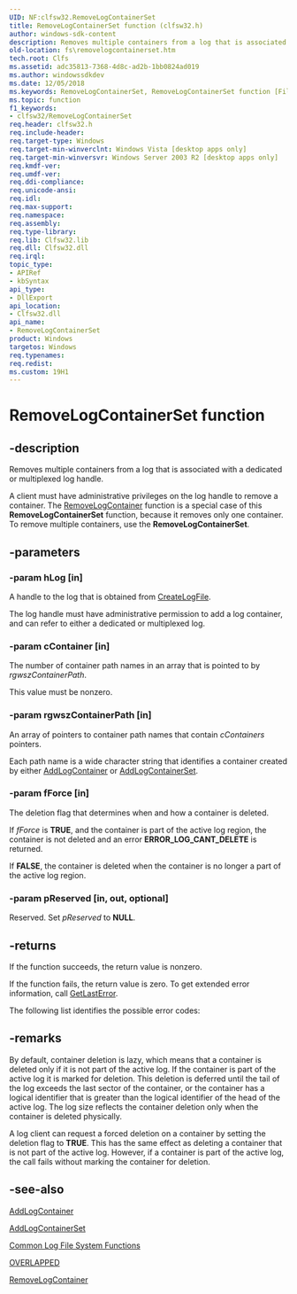 ```yaml
---
UID: NF:clfsw32.RemoveLogContainerSet
title: RemoveLogContainerSet function (clfsw32.h)
author: windows-sdk-content
description: Removes multiple containers from a log that is associated with a dedicated or multiplexed log handle.
old-location: fs\removelogcontainerset.htm
tech.root: Clfs
ms.assetid: adc35813-7368-4d8c-ad2b-1bb0824ad019
ms.author: windowssdkdev
ms.date: 12/05/2018
ms.keywords: RemoveLogContainerSet, RemoveLogContainerSet function [Files], clfsw32/RemoveLogContainerSet, fs.removelogcontainerset
ms.topic: function
f1_keywords:
- clfsw32/RemoveLogContainerSet
req.header: clfsw32.h
req.include-header: 
req.target-type: Windows
req.target-min-winverclnt: Windows Vista [desktop apps only]
req.target-min-winversvr: Windows Server 2003 R2 [desktop apps only]
req.kmdf-ver: 
req.umdf-ver: 
req.ddi-compliance: 
req.unicode-ansi: 
req.idl: 
req.max-support: 
req.namespace: 
req.assembly: 
req.type-library: 
req.lib: Clfsw32.lib
req.dll: Clfsw32.dll
req.irql: 
topic_type:
- APIRef
- kbSyntax
api_type:
- DllExport
api_location:
- Clfsw32.dll
api_name:
- RemoveLogContainerSet
product: Windows
targetos: Windows
req.typenames: 
req.redist: 
ms.custom: 19H1
---
```


# RemoveLogContainerSet function


## -description


Removes multiple containers from a log that is associated with a dedicated or multiplexed log handle.

A client must have  administrative privileges on the log handle to  remove a container. The <a href="https://docs.microsoft.com/windows/desktop/api/clfsw32/nf-clfsw32-removelogcontainer">RemoveLogContainer</a> function is a special case of this <b>RemoveLogContainerSet</b> function, because it removes only one container.  To remove multiple containers, use the <b>RemoveLogContainerSet</b>.


## -parameters




### -param hLog [in]

A handle to the log that is obtained from <a href="https://docs.microsoft.com/windows/desktop/api/clfsw32/nf-clfsw32-createlogfile">CreateLogFile</a>.  

The log handle must have administrative permission to add a log container, and can refer to either a dedicated or multiplexed log.


### -param cContainer [in]

The number of container path names in an array that is pointed to by <i>rgwszContainerPath</i>.  

This value must be nonzero.


### -param rgwszContainerPath [in]

An array of pointers to container path names that contain  <i>cContainers</i> pointers.  

Each path name is a wide character string that identifies  a container  created by either <a href="https://docs.microsoft.com/windows/desktop/api/clfsw32/nf-clfsw32-addlogcontainer">AddLogContainer</a> or <a href="https://docs.microsoft.com/windows/desktop/api/clfsw32/nf-clfsw32-addlogcontainerset">AddLogContainerSet</a>.


### -param fForce [in]

The deletion flag  that determines when and how a container is deleted.

If <i>fForce</i> is <b>TRUE</b>, and the container is part of the active log region, the container is not deleted and an error <b>ERROR_LOG_CANT_DELETE</b> is returned.

If <b>FALSE</b>, the container is deleted when the container is no longer a part of the active log region.


### -param pReserved [in, out, optional]

Reserved.  Set <i>pReserved</i> to <b>NULL</b>.


## -returns



If the function succeeds, the return value is nonzero.
						

If the function fails, the return value is zero. To get extended error information, call 
<a href="https://docs.microsoft.com/windows/desktop/api/errhandlingapi/nf-errhandlingapi-getlasterror">GetLastError</a>.

The following list identifies the  possible error codes:




## -remarks



By default, container deletion is lazy, which means that a container is deleted  only if it is  not part of the active log.  If the container is part of the active log it is marked for deletion. This deletion is deferred until the tail of the log exceeds the last sector of the container, or the container has a logical identifier that is greater than the logical identifier of the head of the active log.  The log size reflects the container deletion only when the container is  deleted physically.


A log client can request a forced deletion on a container by setting the deletion flag to <b>TRUE</b>. This has the same effect  as  deleting a container that  is  not part of the active log.  However, if a container is part of the active log, the call fails without marking the container for deletion.




## -see-also




<a href="https://docs.microsoft.com/windows/desktop/api/clfsw32/nf-clfsw32-addlogcontainer">AddLogContainer</a>



<a href="https://docs.microsoft.com/windows/desktop/api/clfsw32/nf-clfsw32-addlogcontainerset">AddLogContainerSet</a>



<a href="https://docs.microsoft.com/previous-versions/windows/desktop/clfs/common-log-file-system-functions">Common Log File System Functions</a>



<a href="https://docs.microsoft.com/windows/desktop/api/minwinbase/ns-minwinbase-overlapped">OVERLAPPED</a>



<a href="https://docs.microsoft.com/windows/desktop/api/clfsw32/nf-clfsw32-removelogcontainer">RemoveLogContainer</a>
 

 

